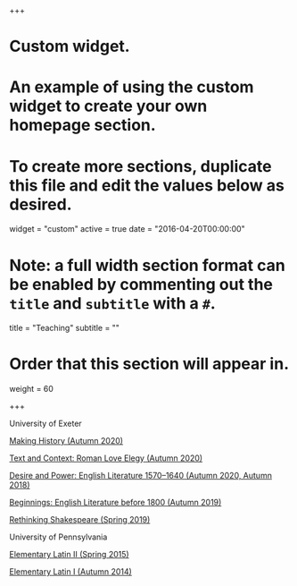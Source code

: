 +++
# Custom widget.
# An example of using the custom widget to create your own homepage section.
# To create more sections, duplicate this file and edit the values below as desired.
widget = "custom"
active = true
date = "2016-04-20T00:00:00"

# Note: a full width section format can be enabled by commenting out the `title` and `subtitle` with a `#`.
title = "Teaching"
subtitle = ""

# Order that this section will appear in.
weight = 60

+++

University of Exeter

[Making History (Autumn 2020)](https://intranet.exeter.ac.uk/humanities/studying/undergraduates/modules/HIH1400/2020-1/)

[Text and Context: Roman Love Elegy (Autumn 2020)](https://intranet.exeter.ac.uk/humanities/studying/undergraduates/modules/CLA1406/2020-1/)

[Desire and Power: English Literature 1570–1640 (Autumn 2020, Autumn 2018)](https://intranet.exeter.ac.uk/humanities/studying/undergraduates/modules/EAS2026/2020-1/)

[Beginnings: English Literature before 1800 (Autumn 2019)](https://intranet.exeter.ac.uk/humanities/studying/undergraduates/modules/EAS1035/2019-0/)

[Rethinking Shakespeare (Spring 2019)](https://intranet.exeter.ac.uk/humanities/studying/undergraduates/modules/EAS1041/2018-9/)



University of Pennsylvania

[Elementary Latin II (Spring 2015)](https://catalog.upenn.edu/courses/latn/)

[Elementary Latin I (Autumn 2014)](https://catalog.upenn.edu/courses/latn/)
